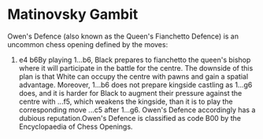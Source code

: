 # Matinovsky Gambit

Owen's Defence (also known as the Queen's Fianchetto Defence) is an uncommon chess opening defined by the moves:

1. e4 b6By playing 1...b6, Black prepares to fianchetto the queen's bishop where it will participate in the battle for the centre. The downside of this plan is that White can occupy the centre with pawns and gain a spatial advantage. Moreover, 1...b6 does not prepare kingside castling as 1...g6 does, and it is harder for Black to augment their pressure against the centre with ...f5, which weakens the kingside, than it is to play the corresponding move ...c5 after 1...g6. Owen's Defence accordingly has a dubious reputation.Owen's Defence is classified as code B00 by the Encyclopaedia of Chess Openings.

